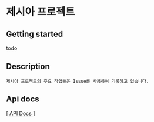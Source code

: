# 제시아 프로젝트



## Getting started

todo

## Description

```
제시아 프로젝트의 주요 작업들은 Issue를 사용하여 기록하고 있습니다.
```

## Api docs

[[ API Docs ]](https://topys-organization.gitbook.io/gesia-api/)
